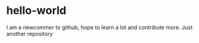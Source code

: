 # hello-world

I am a newcommer to github, hope to learn a lot and contribute more.
Just another repository

